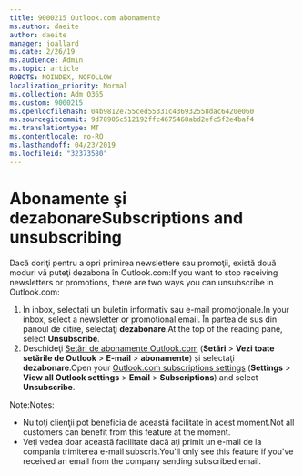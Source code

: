 ```yaml
---
title: 9000215 Outlook.com abonamente
ms.author: daeite
author: daeite
manager: joallard
ms.date: 2/26/19
ms.audience: Admin
ms.topic: article
ROBOTS: NOINDEX, NOFOLLOW
localization_priority: Normal
ms.collection: Adm_O365
ms.custom: 9000215
ms.openlocfilehash: 04b9812e755ced55331c436932558dac6420e060
ms.sourcegitcommit: 9d78905c512192ffc4675468abd2efc5f2e4baf4
ms.translationtype: MT
ms.contentlocale: ro-RO
ms.lasthandoff: 04/23/2019
ms.locfileid: "32373580"
---
```

# <a name="subscriptions-and-unsubscribing"></a><span data-ttu-id="fe7b6-102">Abonamente şi dezabonare</span><span class="sxs-lookup"><span data-stu-id="fe7b6-102">Subscriptions and unsubscribing</span></span>

<span data-ttu-id="fe7b6-103">Dacă doriţi pentru a opri primirea newslettere sau promoţii, există două moduri vă puteţi dezabona în Outlook.com:</span><span class="sxs-lookup"><span data-stu-id="fe7b6-103">If you want to stop receiving newsletters or promotions, there are two ways you can unsubscribe in Outlook.com:</span></span>

1. <span data-ttu-id="fe7b6-104">În inbox, selectați un buletin informativ sau e-mail promoţionale.</span><span class="sxs-lookup"><span data-stu-id="fe7b6-104">In your inbox, select a newsletter or promotional email.</span></span> <span data-ttu-id="fe7b6-105">În partea de sus din panoul de citire, selectaţi **dezabonare**.</span><span class="sxs-lookup"><span data-stu-id="fe7b6-105">At the top of the reading pane, select **Unsubscribe**.</span></span>
2. <span data-ttu-id="fe7b6-106">Deschideţi [Setări de abonamente Outlook.com](https://outlook.live.com/mail/options/mail/brandsSubscriptions) (**Setări** > **Vezi toate setările de Outlook** > **E-mail** > **abonamente**) şi selectaţi **dezabonare**.</span><span class="sxs-lookup"><span data-stu-id="fe7b6-106">Open your [Outlook.com subscriptions settings](https://outlook.live.com/mail/options/mail/brandsSubscriptions) (**Settings** > **View all Outlook settings** > **Email** > **Subscriptions**) and select **Unsubscribe**.</span></span>

<span data-ttu-id="fe7b6-107">Note:</span><span class="sxs-lookup"><span data-stu-id="fe7b6-107">Notes:</span></span>

- <span data-ttu-id="fe7b6-108">Nu toţi clienţii pot beneficia de această facilitate în acest moment.</span><span class="sxs-lookup"><span data-stu-id="fe7b6-108">Not all customers can benefit from this feature at the moment.</span></span>
- <span data-ttu-id="fe7b6-109">Veţi vedea doar această facilitate dacă aţi primit un e-mail de la compania trimiterea e-mail subscris.</span><span class="sxs-lookup"><span data-stu-id="fe7b6-109">You'll only see this feature if you've received an email from the company sending subscribed email.</span></span>